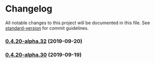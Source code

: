 # Changelog

All notable changes to this project will be documented in this file. See [standard-version](https://github.com/conventional-changelog/standard-version) for commit guidelines.

### [0.4.20-alpha.32](https://github.com/StreamUpBox/flipper/compare/v0.4.20-alpha.30...v0.4.20-alpha.32) (2019-09-20)



### [0.4.20-alpha.30](https://github.com/StreamUpBox/flipper/compare/v0.4.20-alpha.29...v0.4.20-alpha.30) (2019-09-19)
